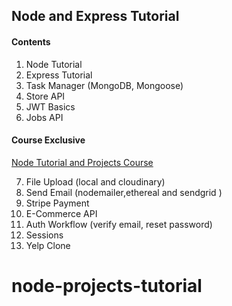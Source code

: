 ## Node and Express Tutorial

#### Contents

1. Node Tutorial
2. Express Tutorial
3. Task Manager (MongoDB, Mongoose)
4. Store API
5. JWT Basics
6. Jobs API

#### Course Exclusive

[Node Tutorial and Projects Course](https://www.udemy.com/course/nodejs-tutorial-and-projects-course/?referralCode=E94792BEAE9ADD204BC7)

7. File Upload (local and cloudinary)
8. Send Email (nodemailer,ethereal and sendgrid )
9. Stripe Payment
10. E-Commerce API
11. Auth Workflow (verify email, reset password)
12. Sessions
13. Yelp Clone
# node-projects-tutorial
